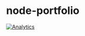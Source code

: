# node-portfolio

[![Analytics](https://ga-beacon.appspot.com/UA-47034562-10/node-portfolio/readme?pixel)](https://github.com/pilwon/node-portfolio)
